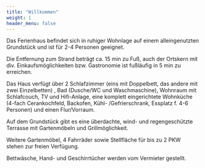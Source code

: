 ```yaml
---
title: "Willkommen"
weight: 1
header_menu: false
---
```


Das Ferienhaus befindet sich in ruhiger Wohnlage auf einem alleingenutzten Grundstück und ist für 2-4 Personen geeignet.

Die Entfernung zum Strand beträgt ca. 15 min zu Fuß, auch der Ortskern mit div. Einkaufsmöglichkeiten bzw. Gastronomie ist fußläufig in 5 min zu erreichen.

Das Haus verfügt über 2 Schlafzimmer (eins mit Doppelbett, das andere mit zwei Einzelbetten) , Bad (Dusche/WC und Waschmaschine), Wohnraum mit Schlafcouch, TV und Hifi-Anlage, eine komplett eingerichtete Wohnküche (4-fach Cerankochfeld, Backofen, Kühl- /Gefrierschrank, Essplatz f. 4-6 Personen) und einen Flur/Vorraum.

Auf dem Grundstück gibt es eine überdachte, wind- und regengeschützte Terrasse mit Gartenmöbeln und Grillmöglichkeit.

Weitere Gartenmöbel, 4 Fahrräder sowie Stellfläche für bis zu 2 PKW stehen zur freien Verfügung.

Bettwäsche, Hand- und Geschirrtücher werden vom Vermieter gestellt.